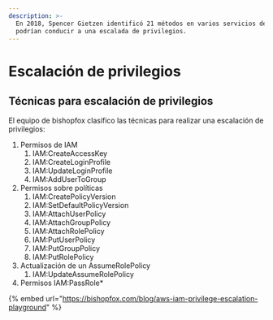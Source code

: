```yaml
---
description: >-
  En 2018, Spencer Gietzen identificó 21 métodos en varios servicios de AWS que
  podrían conducir a una escalada de privilegios.
---
```


# Escalación de privilegios

## Técnicas para escalación de privilegios

El equipo de bishopfox clasifico las técnicas para realizar una escalación de privilegios:

1. Permisos de IAM
   1. IAM:CreateAccessKey&#x20;
   2. &#x20;IAM:CreateLoginProfile
   3. IAM:UpdateLoginProfile
   4. IAM:AddUserToGroup
2. Permisos sobre políticas
   1. IAM:CreatePolicyVersion&#x20;
   2. IAM:SetDefaultPolicyVersion&#x20;
   3. IAM:AttachUserPolicy&#x20;
   4. IAM:AttachGroupPolicy&#x20;
   5. IAM:AttachRolePolicy&#x20;
   6. IAM:PutUserPolicy&#x20;
   7. IAM:PutGroupPolicy&#x20;
   8. IAM:PutRolePolicy
3. Actualización de un AssumeRolePolicy
   1. IAM:UpdateAssumeRolePolicy
4. Permisos IAM:PassRole\*

{% embed url="https://bishopfox.com/blog/aws-iam-privilege-escalation-playground" %}





